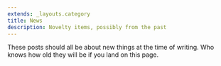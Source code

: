 ```yaml
---
extends: _layouts.category
title: News
description: Novelty items, possibly from the past
---
```


These posts should all be about new things at the time of writing. Who knows how old they will be if you land on this page.

